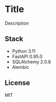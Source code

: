 # Title

Description

## Stack
- Python 3.11
- FastAPI 0.95.0
- SQLAlchemy 2.0.8 
- Alembic


## License

MIT
